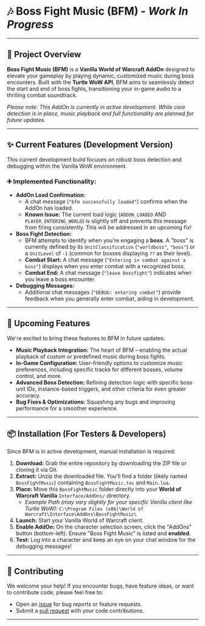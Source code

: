# 🎶 Boss Fight Music (BFM) - *Work In Progress*

---

## 📜 Project Overview

**Boss Fight Music (BFM)** is a **Vanilla World of Warcraft AddOn** designed to elevate your gameplay by playing dynamic, customized music during boss encounters. Built with the **Turtle WoW API**, BFM aims to seamlessly detect the start and end of boss fights, transitioning your in-game audio to a thrilling combat soundtrack.

*Please note: This AddOn is currently in active development. While core detection is in place, music playback and full functionality are planned for future updates.*

---

## ✨ Current Features (Development Version)

This current development build focuses on robust boss detection and debugging within the Vanilla WoW environment.

### ➕ Implemented Functionality:

* **AddOn Load Confirmation:**
    * A chat message (`"bfm successfully loaded"`) confirms when the AddOn has loaded.
    * **Known Issue:** The current load logic (`ADDON_LOADED` AND `PLAYER_ENTERING_WORLD`) is slightly off and prevents this message from firing consistently. This will be addressed in an upcoming fix!
* **Boss Fight Detection:**
    * BFM attempts to identify when you're engaging a **boss**. A "boss" is currently defined by its `UnitClassification` (`"worldboss"`, `"boss"`) or a `UnitLevel` of `-1` (common for bosses displaying `??` as their level).
    * **Combat Start:** A chat message (`"Entering in combat against a boss"`) displays when you enter combat with a recognized boss.
    * **Combat End:** A chat message (`"leave bossfight"`) indicates when you leave a boss encounter.
* **Debugging Messages:**
    * Additional chat messages (`"DEBUG: entering combat"`) provide feedback when you generally enter combat, aiding in development.

---

## 🚀 Upcoming Features

We're excited to bring these features to BFM in future updates:

* **Music Playback Integration:** The heart of BFM – enabling the actual playback of custom or predefined music during boss fights.
* **In-Game Configuration:** User-friendly options to customize music preferences, including specific tracks for different bosses, volume control, and more.
* **Advanced Boss Detection:** Refining detection logic with specific boss unit IDs, instance-based triggers, and other criteria for even greater accuracy.
* **Bug Fixes & Optimizations:** Squashing any bugs and improving performance for a smoother experience.

---

## 📦 Installation (For Testers & Developers)

Since BFM is in active development, manual installation is required:

1.  **Download:** Grab the entire repository by downloading the ZIP file or cloning it via Git.
2.  **Extract:** Unzip the downloaded file. You'll find a folder (likely named `BossFightMusic`) containing `BossFightMusic.toc` and `Main.lua`.
3.  **Place:** Move this `BossFightMusic` folder directly into your **World of Warcraft Vanilla** `Interface/AddOns/` directory.
    * *Example Path (may vary slightly for your specific Vanilla client like Turtle WoW):*
        `C:\Program Files (x86)\World of Warcraft\Interface\AddOns\BossFightMusic\`
4.  **Launch:** Start your Vanilla World of Warcraft client.
5.  **Enable AddOn:** On the character selection screen, click the "AddOns" button (bottom-left). Ensure "Boss Fight Music" is listed and **enabled**.
6.  **Test:** Log into a character and keep an eye on your chat window for the debugging messages!

---

## 🤝 Contributing

We welcome your help! If you encounter bugs, have feature ideas, or want to contribute code, please feel free to:

* Open an [issue](https://github.com/YOUR_USERNAME/YOUR_REPO_NAME/issues) for bug reports or feature requests.
* Submit a [pull request](https://github.com/YOUR_USERNAME/YOUR_REPO_NAME/pulls) with your code contributions.

---
